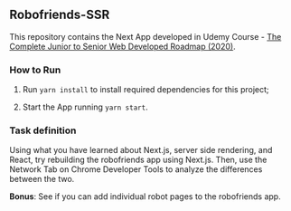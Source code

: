 ## Robofriends-SSR

This repository contains the Next App developed in 
Udemy Course - [The Complete Junior to Senior Web Developed Roadmap (2020)](https://www.udemy.com/course/the-complete-junior-to-senior-web-developer-roadmap/).

### How to Run

1. Run `yarn install` to install required dependencies for this project;

2. Start the App running `yarn start`.


### Task definition

Using what you have learned about Next.js, server side rendering, and React, try rebuilding the robofriends app using Next.js. Then, use the Network Tab on Chrome Developer Tools to analyze the differences between the two. 

**Bonus**: See if you can add individual robot pages to the robofriends app.